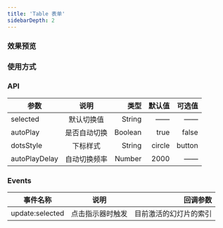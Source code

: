 ```yaml
---
title: 'Table 表单'
sidebarDepth: 2
---
```


### 效果预览

<ClientOnly>
<table-demo-1/>
</ClientOnly>

### 使用方式


### API

| 参数          |     说明     |    类型 | 默认值 | 可选值 |
| ------------- | :----------: | ------: | -----: | -----: |
| selected      |  默认切换值  |  String |     —— |     —— |
| autoPlay      | 是否自动切换 | Boolean |   true |  false |
| dotsStyle | 下标样式 |  String |   circle |     button |
| autoPlayDelay | 自动切换频率 |  Number |   2000 |     —— |

### Events

| 事件名称        |       说明       |               回调参数 |
| --------------- | :--------------: | ---------------------: |
| update:selected | 点击指示器时触发 | 目前激活的幻灯片的索引 |
